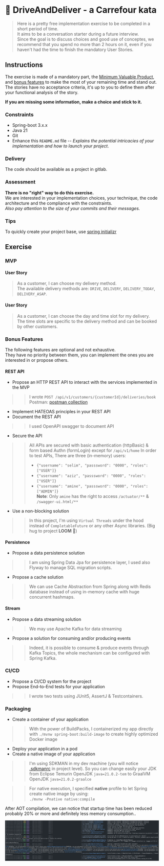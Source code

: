 # 🚚 DriveAndDeliver - a Carrefour kata

> Here is a pretty free implementation exercise to be completed in a short period of time.\
> It aims to be a conversation starter during a future interview.\
> Since the goal is to discuss choices and good use of conceptes, we recommend that you spend no more than 2 hours on it, even if you haven't had the time to finish the mandatory User Stories. 

## Instructions
The exercise is made of a mandatory part, the [Minimum Valuable Product](#mvp), and [bonus features](#features-bonus) to make the most of your remaining time and stand out.\
The stories have no acceptance criteria, it's up to you to define them after your functional analysis of the story.

**If you are missing some information, make a choice and stick to it.**

### Constraints
- Spring-boot 3.x.x
- Java 21
- Git
- Enhance this `README.md` file -- _Explains the potential intricacies of your implementation and how to launch your project_.

### Delivery
The code should be available as a project in gitlab.

### Assessment
**There is no "right" way to do this exercise.**\
We are interested in your implementation choices, your technique, the code architecture and the compliance with the constraints.\
_Also pay attention to the size of your commits and their messages._

### Tips
To quickly create your project base, use [spring initializr](https://start.spring.io/)

## Exercise
### MVP
#### User Story
> As a customer, I can choose my delivery method.\
> The available delivery methods are: `DRIVE`, `DELIVERY`, `DELIVERY_TODAY`, `DELIVERY_ASAP`.

#### User Story
> As a customer, I can choose the day and time slot for my delivery.\
> The time slots are specific to the delivery method and can be booked by other customers.

### Bonus Features
The following features are optional and not exhaustive.\
They have no priority between them, you can implement the ones you are interested in or propose others.

#### REST API
- Propose an HTTP REST API to interact with the services implemented in the MVP

>> I wrote `POST /api/v1/customers/{customerId}/deliveries/book` \
>> Postman: [postman collection](drive-and-delivery.postman_collection.json)

- Implement HATEOAS principles in your REST API
- Document the REST API

>> I used OpenAPI swagger to document API

- Secure the API

>> All APIs are secured with basic authentication (httpBasic) & form based Authn (formLogin) except for `/api/v1/home`
>> In order to test APIs, There are three (in-memory) users:
>> * `{"username": "selim", "passsword": "0000", "roles": ["USER"]}`
>> * `{"username": "aziz", "passsword": "0000", "roles": ["USER"]}`
>> * `{"username": "amine", "passsword": "0000", "roles": ["ADMIN"]}` \
>> **Note**: Only `amine` has the right to access `/actuator/**` & `/swagger-ui.html/**`

- Use a non-blocking solution

>> In this project, I'm using `Virtual Threads` under the hood instead of `CompletableFuture` or any other Async libraries.
(Big hug to project **LOOM** 🤗)
#### Persistence
- Propose a data persistence solution

>> I am using Spring Data Jpa for persistence layer, I used also Flyway to manage SQL migration scripts.

- Propose a cache solution

>> We can use Cache Abstraction from Spring along with Redis database instead of using in-memory cache with huge concurrent hashmaps.

#### Stream
- Propose a data streaming solution

>> We may use Apache Kafka for data streaming

- Propose a solution for consuming and/or producing events

>> Indeed, it is possible to consume & produce events through Kafka Topics, the whole mechanism can be configured with Spring Kafka.

### CI/CD
- Propose a CI/CD system for the project
- Propose End-to-End tests for your application

>> I wrote two tests using JUnit5, AssertJ & Testcontainers.

### Packaging
- Create a container of your application

>> With the power of BuildPacks, I containerized my app directly with `./mvnw spring-boot:build-image` to create highly optimized Docker image

- Deploy your application in a pod
- Create a native image of your application

>>I'm using SDKMAN in my dev machine (you will notice [.sdkmanrc](.sdkmanrc) in project level).
> So you can change easily your JDK from Eclipse Temurin OpenJDK `java=21.0.2-tem` to GraalVM OpenJDK `java=21.0.2-graalce`

>> For native execution, I specified **native** profile to let Spring create native image by using: \
> `./mvnw -Pnative native:compile`


After AOT compilation, we can notice that startup time has been reduced probably 20% or more and definitely less memory consumption..

![alt text](startup-time.png)